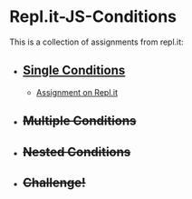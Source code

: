 # Repl.it-JS-Conditions
This is a collection of assignments from repl.it:

- ## [Single Conditions](https://github.com/TrinityTerry/Repl.it-JS-Conditions/tree/master/single-conditions)
    - [Assignment on Repl.it](https://repl.it/@TrinityTerry/Single-Conditions)
- ## ~~Multiple Conditions~~
- ## ~~Nested Conditions~~
- ## ~~Challenge!~~